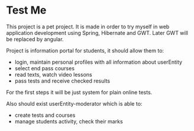 Test Me
======
This project is a pet project. It is made in order to try myself in web application 
development using Spring, Hibernate and GWT. Later GWT will be replaced by angular.

Project is information portal for students, it should allow them to:
* login, maintain personal profiles with all information about userEntity
* select end pass courses
* read texts, watch video lessons
* pass tests and receive checked results

For the first steps it will be just system for plain online tests.

Also should exist userEntity-moderator which is able to:
* create tests and courses
* manage students activity, check their marks
